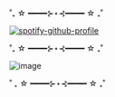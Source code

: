 ˚₊ ☆ ━━━━⊱⋆⊰━━━━ ☆ ₊˚

[![spotify-github-profile](https://spotify-github-profile.kittinanx.com/api/view?uid=31rjpcorofdavo2urkpbmj4p3z3m&cover_image=true&theme=novatorem&show_offline=false&background_color=000000&interchange=false&bar_color=000000&bar_color_cover=true)](https://spotify-github-profile.kittinanx.com/api/view?uid=31rjpcorofdavo2urkpbmj4p3z3m&redirect=true)

˚₊ ☆ ━━━━⊱⋆⊰━━━━ ☆ ₊˚

![image]({BadgeURLHere})

˚ ₊ ☆ ━━━━⊱⋆⊰━━━━ ☆ ₊˚

       
